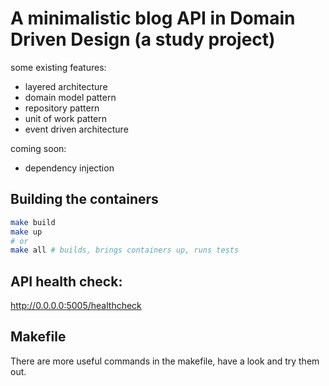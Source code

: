 # A minimalistic blog API in Domain Driven Design (a study project)
some existing features: 
- layered architecture
- domain model pattern
- repository pattern
- unit of work pattern
- event driven architecture

coming soon:
- dependency injection

## Building the containers

```sh
make build
make up
# or
make all # builds, brings containers up, runs tests
```

## API health check:
http://0.0.0.0:5005/healthcheck

## Makefile

There are more useful commands in the makefile, have a look and try them out.